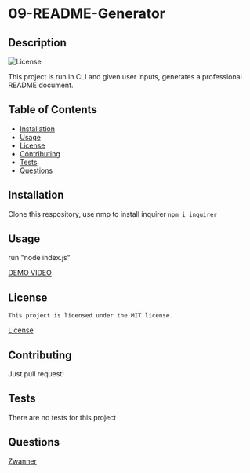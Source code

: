 # 09-README-Generator
## Description
 ![License](https://img.shields.io/badge/License-MIT-blue.svg)
 
 This project is run in CLI and given user inputs, generates a professional README document.
## Table of Contents
 * [Installation](#installation)
 * [Usage](#usage)
 * [License](#license)
 * [Contributing](#contributing)
 * [Tests](#tests)
 * [Questions](#questions)
## Installation
 Clone this respository, use nmp to install inquirer `npm i inquirer`
## Usage
 run "node index.js"

 [DEMO VIDEO](https://youtu.be/dW8bbuqxBWM)
## License
    This project is licensed under the MIT license.
 [License](https://opensource.org/licenses/MIT)
## Contributing
 Just pull request!
## Tests
 There are no tests for this project
## Questions
 [Zwanner](https://github.com/Zwanner)
